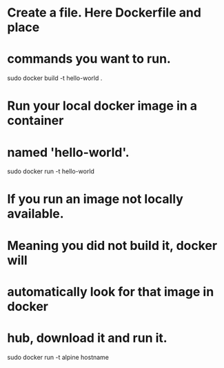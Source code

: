 # Create a file. Here Dockerfile and place
# commands you want to run.
sudo docker build -t hello-world .

# Run your local docker image in a container 
# named 'hello-world'.
sudo docker run -t hello-world

# If you run an image not locally available.
# Meaning you did not build it, docker will
# automatically look for that image in docker
# hub, download it and run it.
sudo docker run -t alpine hostname
